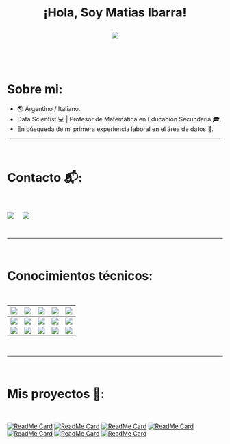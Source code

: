 <h1 align="center">¡Hola, Soy Matias Ibarra!

<p align="center">
  <a href="https://github.com/CodeWhiteWeb/CodeWhiteWeb"><img src="https://readme-typing-svg.herokuapp.com?color=%2336BCF7&center=true&vCenter=true&lines=Bienvenid@+a+mi+perfil+de+Github"></a>
</p>
<Br>
<h1>Sobre mi:</h1>

- 🌎 Argentino / Italiano.
- Data Scientist 💻 | Profesor de Matemática en Educación Secundaria 🎓.
- En búsqueda de mi primera experiencia laboral en el área de datos 🔎.

<hr>
<Br>
<h1>Contacto 📬:</h1>
<Br>
<p>
<a href="https://www.linkedin.com/in/matias-ibarra92" target="blank"><img align="center" src="https://img.shields.io/badge/Matias%20Ibarra-0077B5?style=for-the-badge&logo=linkedin&logoColor=white" /></a> &nbsp;&nbsp;&nbsp;  <a href="mailto:matiasezibarra@gmail.com" target="blank"><img align="center" src="https://img.shields.io/badge/matiasezibarra@gmail.com-D14836?style=for-the-badge&logo=gmail&logoColor=white" /></a>
</p>

<Br>
<hr>
<Br>
<h1>Conocimientos técnicos:</h1>
<Br>

|![](https://img.shields.io/badge/Data%20Analysis-blue?style=for-the-badge)|![](https://img.shields.io/badge/DA-NumPy-blue?style=for-the-badge)|![](https://img.shields.io/badge/DA-Pandas-blue?style=for-the-badge)|![](https://img.shields.io/badge/DA-Power%20BI-blue?style=for-the-badge)|![](https://img.shields.io/badge/DA-SQL-blue?style=for-the-badge)|
|:---:|:---:|:---:|:---:|:---:| 
|![](https://img.shields.io/badge/Machine%20Learning-blue?style=for-the-badge)|![](https://img.shields.io/badge/ML-Supervised-blue?style=for-the-badge)|![](https://img.shields.io/badge/ML-Unsupervised-blue?style=for-the-badge)|![](https://img.shields.io/badge/ML-Deep%20Learning-blue?style=for-the-badge)|![](https://img.shields.io/badge/ML-NLP-blue?style=for-the-badge)|
|![](https://img.shields.io/badge/Otros-blue?style=for-the-badge)|![](https://img.shields.io/badge/OT-Web%20Scraping-blue?style=for-the-badge)|![](https://img.shields.io/badge/OT-Docker-blue?style=for-the-badge)|![](https://img.shields.io/badge/OT-AWS-blue?style=for-the-badge)|![](https://img.shields.io/badge/OT-Streamlit-blue?style=for-the-badge)|
  
  
<Br>
<hr>
<Br>
<h1>Mis proyectos 🎨:</h1>
<Br>
  
[![ReadMe Card](https://github-readme-stats.vercel.app/api/pin/?username=Matias-Ibarra&repo=datos)](https://github.com/Matias-Ibarra/datos)
[![ReadMe Card](https://github-readme-stats.vercel.app/api/pin/?username=Matias-Ibarra&repo=hlf_matias_ibarra)](https://github.com/Matias-Ibarra/hlf_matias_ibarra)
[![ReadMe Card](https://github-readme-stats.vercel.app/api/pin/?username=Matias-Ibarra&repo=Messi)](https://github.com/Matias-Ibarra/Messi)
[![ReadMe Card](https://github-readme-stats.vercel.app/api/pin/?username=Matias-Ibarra&repo=Normalizacion_BBDD)](https://github.com/Matias-Ibarra/Normalizacion_BBDD)
[![ReadMe Card](https://github-readme-stats.vercel.app/api/pin/?username=Matias-Ibarra&repo=Proyecto_ML)](https://github.com/Matias-Ibarra/Proyecto_ML)
[![ReadMe Card](https://github-readme-stats.vercel.app/api/pin/?username=Matias-Ibarra&repo=CompetiEmo)](https://github.com/Matias-Ibarra/CompetiEmo)
[![ReadMe Card](https://github-readme-stats.vercel.app/api/pin/?username=Matias-Ibarra&repo=app_consultas_ChatGPT)](https://github.com/Matias-Ibarra/app_consultas_ChatGPT)

<Br>
